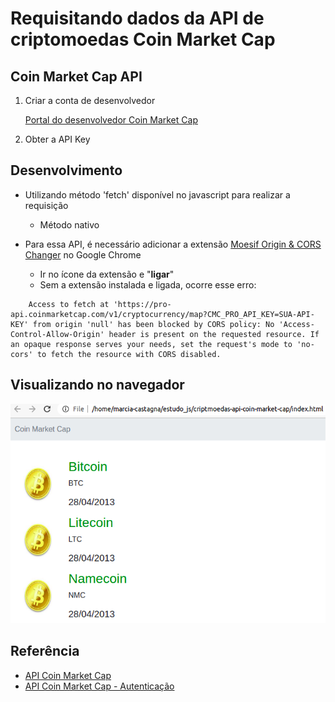 # Requisitando dados da API de criptomoedas Coin Market Cap

## Coin Market Cap API

1. Criar a conta de desenvolvedor

   [Portal do desenvolvedor Coin Market Cap](https://pro.coinmarketcap.com/login?returnUrl=%2Faccount)

2. Obter a API Key

## Desenvolvimento

- Utilizando método 'fetch' disponível no javascript para realizar a requisição

  - Método nativo

- Para essa API, é necessário adicionar a extensão [Moesif Origin & CORS Changer](https://chrome.google.com/webstore/detail/moesif-origin-cors-change/digfbfaphojjndkpccljibejjbppifbc) no Google Chrome
  - Ir no ícone da extensão e "**ligar**"
  - Sem a extensão instalada e ligada, ocorre esse erro:

```
    Access to fetch at 'https://pro-api.coinmarketcap.com/v1/cryptocurrency/map?CMC_PRO_API_KEY=SUA-API-KEY' from origin 'null' has been blocked by CORS policy: No 'Access-Control-Allow-Origin' header is present on the requested resource. If an opaque response serves your needs, set the request's mode to 'no-cors' to fetch the resource with CORS disabled.

```

## Visualizando no navegador

<img src="resultado.png">

## Referência

- [API Coin Market Cap](https://coinmarketcap.com/api/documentation/v1/#)
- [API Coin Market Cap - Autenticação](https://coinmarketcap.com/api/documentation/v1/#section/Authentication)
